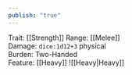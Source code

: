 ```yaml
---
publish: "true"
---
```


Trait: [[Strength]]
Range: [[Melee]]  
Damage: `dice:1d12+3` physical  
Burden: Two-Handed  
Feature: [[Heavy]]
![[Heavy|Heavy]]